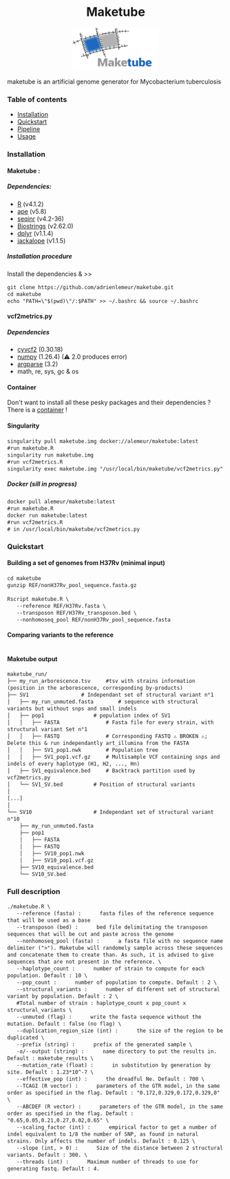 
<h1 align="center"> Maketube </h1>
<p align="center">
   <img src="/maketube_logo.png" width="200" height="100">
</p>

maketube is an artificial genome generator for Mycobacterium tuberculosis

### Table of contents

<!--ts-->
   - [Installation](#install)
   - [Quickstart](#quickstart)
   - [Pipeline](#pipeline)
   - [Usage](#usage)

### <a name="install"></a>Installation
#### Maketube :
  ##### Dependencies:

  - [R](https://www.r-project.org/) (v4.1.2)
  - [ape](https://cran.r-project.org/web/packages/ape/index.html) (v5.8)
  - [seqinr](https://cran.r-project.org/web/packages/seqinr/index.html) (v4.2-36)
  - [Biostrings](https://bioconductor.org/packages/release/bioc/html/Biostrings.html) (v2.62.0)
  - [dplyr](https://cran.r-project.org/web/packages/dplyr/index.html) (v1.1.4)
  - [jackalope](https://cran.r-project.org/web/packages/jackalope/index.html) (v1.1.5)

   ##### Installation procedure

   Install the dependencies & >>
   ```
   git clone https://github.com/adrienlemeur/maketube.git
   cd maketube
   echo "PATH=\"$(pwd)\"/:$PATH" >> ~/.bashrc && source ~/.bashrc
   ```
#### vcf2metrics.py
  ##### Dependencies
  - [cyvcf2](https://brentp.github.io/cyvcf2/) (0.30.18)
  - [numpy](https://numpy.org/) (1.26.4) (⚠ 2.0 produces error)
  - [argparse](https://pypi.org/project/argparse/) (3.2)
  - math, re, sys, gc & os

#### Container
Don't want to install all these pesky packages and their dependencies ? There is a [container](https://hub.docker.com/r/alemeur/maketube) !
#### Singularity
```
singularity pull maketube.img docker://alemeur/maketube:latest
#run maketube.R
singularity run maketube.img
#run vcf2metrics.R
singularity exec maketube.img "/usr/local/bin/maketube/vcf2metrics.py"
```
##### Docker (sill in progress)
```
docker pull alemeur/maketube:latest
#run maketube.R
docker run maketube:latest
#run vcf2metrics.R
# in /usr/local/bin/maketube/vcf2metrics.py
```

### <a name="quickstart"></a>Quickstart
#### Building a set of genomes from H37Rv (minimal input)
```
cd maketube
gunzip REF/nonH37Rv_pool_sequence.fasta.gz

Rscript maketube.R \
   --reference REF/H37Rv.fasta \
   --transposon REF/H37Rv_transposon.bed \
   --nonhomoseq_pool REF/nonH37Rv_pool_sequence.fasta
```
#### Comparing variants to the reference
```

```

#### Maketube output
```
maketube_run/
├── my_run_arborescence.tsv		#tsv with strains information (position in the arborescence, corresponding by-products)
├── SV1					# Independant set of structural variant n°1
│   ├── my_run_unmuted.fasta		# sequence with structural variants but without snps and small indels
│   ├── pop1				# population index of SV1
│   │   ├── FASTA				# Fasta file for every strain, with structural variant Set n°1
│   │   ├── FASTQ				# Corresponding FASTQ ⚠️ BROKEN ⚠️; Delete this & run independantly art_illumina from the FASTA
│   │   ├── SV1_pop1.nwk		# Population tree
│   │   ├── SV1_pop1.vcf.gz		# Multisample VCF containing snps and indels of every haplotype (H1, H2, ..., Hn)
│   ├── SV1_equivalence.bed		# Backtrack partition used by vcf2metrics.py
│   └── SV1_SV.bed			# Position of structural variants
│
[...]
│
└── SV10					# Independant set of structural variant n°10
    ├── my_run_unmuted.fasta
    ├── pop1
    │   ├── FASTA
    │   ├── FASTQ
    │   ├── SV10_pop1.nwk
    │   ├── SV10_pop1.vcf.gz
    ├── SV10_equivalence.bed
    └── SV10_SV.bed
```

### <a name="usage"></a>Full description
```
./maketube.R \
   --reference (fasta) :      fasta files of the reference sequence that will be used as a base
   --transposon (bed) :      bed file delimitating the transposon sequences that will be cut and paste across the genome
   --nonhomoseq_pool (fasta) :      a fasta file with no sequence name delimiter (">"). Maketube will randomely sample across these sequences and concatenate them to create than. As such, it is advised to give sequences that are not present in the reference. \
   --haplotype_count :      number of strain to compute for each population. Default : 10 \
   --pop_count :      number of population to compute. Default : 2 \
   --structural_variants :      number of different set of structural variant by population. Default : 2 \
   #Total number of strain : haplotype_count x pop_count x structural_variants \
   --unmuted (flag) :      write the fasta sequence without the mutation. Default : false (no flag) \
   --duplication_region_size (int) :      the size of the region to be duplicated \
   --prefix (string) :      prefix of the generated sample \
   -o/--output (string) :      name directory to put the results in. Default : maketube_results \
   --mutation_rate (float) :      in substitution by generation by site. Default : 1.23*10^-7 \
   --effective_pop (int) :      the dreadful Ne. Default : 700 \
   --TCAGI (R vector) :      parameters of the GTR model, in the same order as specified in the flag. Default : "0.172,0.329,0.172,0.329,0" \
   --ABCDEF (R vector) :      parameters of the GTR model, in the same order as specified in the flag. Default : "0.65,0.05,0.21,0.27,0.02,0.65" \
   --scaling_factor (int) :      empirical factor to get a number of indel equivalent to 1/8 the number of SNP, as found in natural strains. Only affects the number of indels. Default : 0.125 \
   --slope (int, > 0) :      Size of the distance between 2 structural variants. Default : 300. \
   --threads (int) :      Maximum number of threads to use for generating fastq. Default : 4.
```
